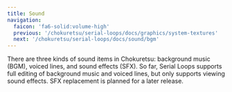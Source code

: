 ```yaml
---
title: Sound
navigation:
  faicon: 'fa6-solid:volume-high'
  previous: '/chokuretsu/serial-loops/docs/graphics/system-textures'
  next: '/chokuretsu/serial-loops/docs/sound/bgm'
---
```


There are three kinds of sound items in Chokuretsu: background music (BGM), voiced lines, and sound effects (SFX). So far, Serial Loops supports full
editing of background music and voiced lines, but only supports viewing sound effects. SFX replacement is planned for a later release.